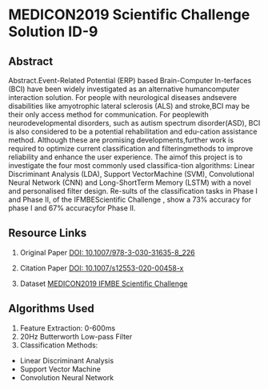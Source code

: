 # MEDICON2019 Scientific Challenge Solution ID-9
## Abstract

Abstract.Event-Related  Potential  (ERP)  based  Brain-Computer  In-terfaces  (BCI)  have  been  widely  investigated  as  an  alternative  humancomputer interaction solution. For people with neurological diseases andsevere  disabilities  like  amyotrophic  lateral  sclerosis  (ALS)  and  stroke,BCI  may  be  their  only  access  method  for  communication.  For  peoplewith  neurodevelopmental  disorders,  such  as  autism  spectrum  disorder(ASD), BCI is also considered to be a potential rehabilitation and edu-cation assistance method. Although these are promising developments,further work is required to optimize current classification and filteringmethods to improve reliability and enhance the user experience. The aimof this project is to investigate the four most commonly used classifica-tion  algorithms:  Linear  Discriminant  Analysis  (LDA),  Support  VectorMachine (SVM), Convolutional Neural Network (CNN) and Long-ShortTerm Memory (LSTM) with a novel and personalised filter design. Re-sults of the classification tasks in Phase I and Phase II, of the IFMBEScientific Challenge , show a 73% accuracy for phase I and 67% accuracyfor Phase II.

## Resource Links
1. Original Paper
[DOI: 10.1007/978-3-030-31635-8_226](https://link.springer.com/chapter/10.1007%2F978-3-030-31635-8_226)

2. Citation Paper
[DOI: 10.1007/s12553-020-00458-x](http://link.springer.com/article/10.1007/s12553-020-00458-x)

3. Dataset
[MEDICON2019 IFMBE Scientific Challenge](https://www.medicon2019.org/scientific-challenge/#sci_datasets)

## Algorithms Used
1. Feature Extraction: 0-600ms
2. 20Hz Butterworth Low-pass Filter
3. Classification Methods:
+ Linear Discriminant Analysis
+ Support Vector Machine
+ Convolution Neural Network

